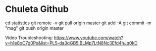 # Chuleta Github

cd statistics
git remote -v
git pull origin master
git add -A
git commit -m "msg"
git push origin master

Video Troubleshooting: https://www.youtube.com/watch?v=h1e8oC7g0Ps&list=PL5-da3qGB5IBLMp7LtN8Nc3Efd4hJq0kD